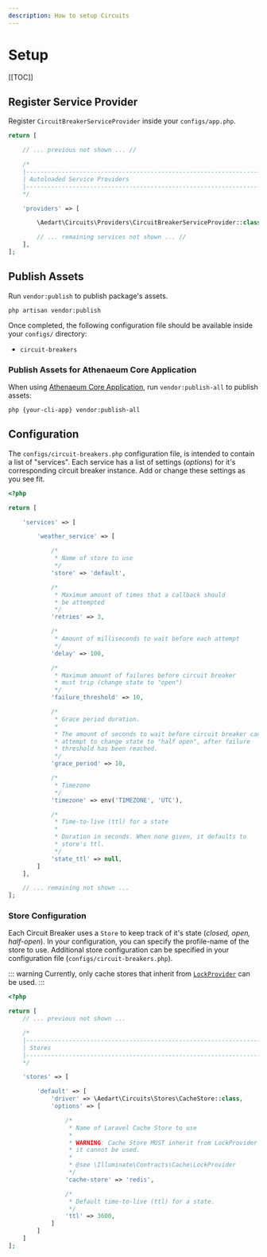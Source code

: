 ```yaml
---
description: How to setup Circuits
---
```


# Setup

[[TOC]]

## Register Service Provider

Register `CircuitBreakerServiceProvider` inside your `configs/app.php`. 

```php
return [

    // ... previous not shown ... //

    /*
    |--------------------------------------------------------------------------
    | Autoloaded Service Providers
    |--------------------------------------------------------------------------
    */

    'providers' => [

        \Aedart\Circuits\Providers\CircuitBreakerServiceProvider::class

        // ... remaining services not shown ... //
    ],
];
```

## Publish Assets

Run `vendor:publish` to publish package's assets.

```shell
php artisan vendor:publish
```

Once completed, the following configuration file should be available inside your `configs/` directory:

- `circuit-breakers`

### Publish Assets for Athenaeum Core Application

When using [Athenaeum Core Application](../../core), run `vendor:publish-all` to publish assets:

```shell
php {your-cli-app} vendor:publish-all
```

## Configuration

The `configs/circuit-breakers.php` configuration file, is intended to contain a list of "services".
Each service has a list of settings (_options_) for it's corresponding circuit breaker instance.
Add or change these settings as you see fit.

```php
<?php

return [

    'services' => [

        'weather_service' => [

            /*
             * Name of store to use
             */
            'store' => 'default',

            /*
             * Maximum amount of times that a callback should
             * be attempted
             */
            'retries' => 3,

            /*
             * Amount of milliseconds to wait before each attempt
             */
            'delay' => 100,

            /*
             * Maximum amount of failures before circuit breaker
             * must trip (change state to "open")
             */
            'failure_threshold' => 10,

            /*
             * Grace period duration.
             *
             * The amount of seconds to wait before circuit breaker can
             * attempt to change state to "half open", after failure
             * threshold has been reached.
             */
            'grace_period' => 10,

            /*
             * Timezone
             */
            'timezone' => env('TIMEZONE', 'UTC'),

            /*
             * Time-to-live (ttl) for a state
             *
             * Duration in seconds. When none given, it defaults to
             * store's ttl.
             */
            'state_ttl' => null,
        ]
    ],

    // ... remaining not shown ...
];
```

### Store Configuration

Each Circuit Breaker uses a `Store` to keep track of it's state (_closed, open, half-open_).
In your configuration, you can specify the profile-name of the store to use.
Additional store configuration can be specified in your configuration file (`configs/circuit-breakers.php`).

::: warning
Currently, only cache stores that inherit from [`LockProvider`](https://laravel.com/docs/7.x/cache#atomic-locks) can be used.
:::

```php
<?php

return [
    // ... previous not shown ...

    /*
    |--------------------------------------------------------------------------
    | Stores
    |--------------------------------------------------------------------------
    */

    'stores' => [

        'default' => [
            'driver' => \Aedart\Circuits\Stores\CacheStore::class,
            'options' => [

                /*
                 * Name of Laravel Cache Store to use
                 *
                 * WARNING: Cache Store MUST inherit from LockProvider or
                 * it cannot be used.
                 *
                 * @see \Illuminate\Contracts\Cache\LockProvider
                 */
                'cache-store' => 'redis',

                /*
                 * Default time-to-live (ttl) for a state.
                 */
                'ttl' => 3600,
            ]
        ]
    ]
];
```

